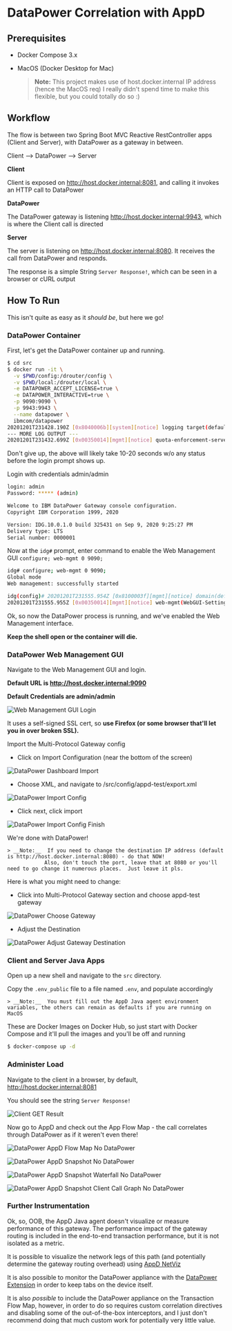# DataPower Correlation with AppD

## Prerequisites
- Docker Compose 3.x
- MacOS (Docker Desktop for Mac)

	> __Note:__  This project makes use of host.docker.internal IP address (hence the MacOS req)
				I really didn't spend time to make this flexible, but you could totally do so :)

## Workflow

The flow is between two Spring Boot MVC Reactive RestController apps (Client and Server), with DataPower as a gateway in between.

Client --> DataPower --> Server

**Client**

Client is exposed on http://host.docker.internal:8081, and calling it invokes an HTTP call to DataPower

**DataPower**

The DataPower gateway is listening http://host.docker.internal:9943, which is where the Client call is directed

**Server**

The server is listening on http://host.docker.internal:8080. It receives the call from DataPower and responds.


The response is a simple String `Server Response!`, which can be seen in a browser or cURL output



## How To Run

This isn't quite as easy as it *should be*, but here we go!

### DataPower Container

First, let's get the DataPower container up and running.

```bash
$ cd src
$ docker run -it \
  -v $PWD/config:/drouter/config \
  -v $PWD/local:/drouter/local \
  -e DATAPOWER_ACCEPT_LICENSE=true \
  -e DATAPOWER_INTERACTIVE=true \
  -p 9090:9090 \
  -p 9943:9943 \
  --name datapower \
  ibmcom/datapower
20201201T231428.190Z [0x8040006b][system][notice] logging target(default-log): Logging started.
--- MORE LOG OUTPUT ---
20201201T231432.699Z [0x00350014][mgmt][notice] quota-enforcement-server(QuotaEnforcementServer): tid(831): Operational state up
```

Don't give up, the above will likely take 10-20 seconds w/o any status before the login prompt shows up.

Login with credentials admin/admin

```bash
login: admin
Password: ***** (admin)

Welcome to IBM DataPower Gateway console configuration. 
Copyright IBM Corporation 1999, 2020 

Version: IDG.10.0.1.0 build 325431 on Sep 9, 2020 9:25:27 PM
Delivery type: LTS
Serial number: 0000001
```

Now at the `idg#` prompt, enter command to enable the Web Management GUI `configure; web-mgmt 0 9090;`

```bash
idg# configure; web-mgmt 0 9090;
Global mode
Web management: successfully started

idg(config)# 20201201T231555.954Z [0x8100003f][mgmt][notice] domain(default): tid(303): Domain configuration has been modified.
20201201T231555.955Z [0x00350014][mgmt][notice] web-mgmt(WebGUI-Settings): tid(303): Operational state up
```

Ok, so now the DataPower process is running, and we've enabled the Web Management interface.  

**Keep the shell open or the container will die.**


### DataPower Web Management GUI

Navigate to the Web Management GUI and login.  

**Default URL is http://host.docker.internal:9090**

**Default Credentials are admin/admin**

![Web Management GUI Login](/README_IMAGES/DataPower_Login.png)

It uses a self-signed SSL cert, so **use Firefox (or some browser that'll let you in over broken SSL).**

Import the Multi-Protocol Gateway config
- Click on Import Configuration (near the bottom of the screen)

![DataPower Dashboard Import](/README_IMAGES/DataPower_Dashboard_Import.png)

- Choose XML, and navigate to /src/config/appd-test/export.xml

![DataPower Import Config](/README_IMAGES/DataPower_Import_Config.png)

- Click next, click import

![DataPower Import Config Finish](/README_IMAGES/DataPower_Import_Config_Finish.png)

We're done with DataPower!

	> __Note:__  If you need to change the destination IP address (default is http://host.docker.internal:8080) - do that NOW!
				Also, don't touch the port, leave that at 8080 or you'll need to go change it numerous places.  Just leave it pls.

Here is what you might need to change:

- Click into Multi-Protocol Gateway section and choose appd-test gateway

![DataPower Choose Gateway](/README_IMAGES/DataPower_Additional_Configs_Choose_Gateway.png)

- Adjust the Destination

![DataPower Adjust Gateway Destination](/README_IMAGES/DataPower_Additional_Configs_Change_Destination.png)

### Client and Server Java Apps

Open up a new shell and navigate to the `src` directory.

Copy the `.env_public` file to a file named `.env`, and populate accordingly

	> __Note:__  You must fill out the AppD Java agent environment variables, the others can remain as defaults if you are running on MacOS

These are Docker Images on Docker Hub, so just start with Docker Compose and it'll pull the images and you'll be off and running

```bash
$ docker-compose up -d
```

### Administer Load

Navigate to the client in a browser, by default, http://host.docker.internal:8081

You should see the string `Server Response!`

![Client GET Result](/README_IMAGES/Client_GET_Result.png)

Now go to AppD and check out the App Flow Map - the call correlates through DataPower as if it weren't even there!

![DataPower AppD Flow Map No DataPower](/README_IMAGES/DataPower_AppD_Flow_Map_No_DataPower.png)

![DataPower AppD Snapshot No DataPower](/README_IMAGES/DataPower_Snapshot_Flow_Map_No_DataPower.png)

![DataPower AppD Snapshot Waterfall No DataPower](/README_IMAGES/DataPower_Snapshot_Waterfall_No_DataPower.png)

![DataPower AppD Snapshot Client Call Graph No DataPower](/README_IMAGES/DataPower_Snapshot_Client_Call_Graph_No_DataPower.png)

### Further Instrumentation

Ok, so, OOB, the AppD Java agent doesn't visualize or measure performance of this gateway.  The performance impact of the gateway routing is included in the end-to-end transaction performance, but it is not isolated as a metric. 

It is possible to visualize the network legs of this path (and potentially determine the gateway routing overhead) using [AppD NetViz](https://docs.appdynamics.com/display/PRO45/Network+Visibility)

It is also possible to monitor the DataPower appliance with the [DataPower Extension](https://www.appdynamics.com/community/exchange/extension/datapower-monitoring-extension/) in order to keep tabs on the device itself.

It is also *possible* to include the DataPower appliance on the Transaction Flow Map, however, in order to do so requires custom correlation directives and disabling some of the out-of-the-box interceptors, and I just don't recommend doing that much custom work for potentially very little value.  